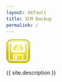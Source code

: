 ```yaml
---
layout: default
title: SCM Backup
permalink: /
---
```


![{{ site.title}}](/img/logo64x64.png)

{{ site.description }}
